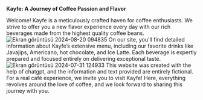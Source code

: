 **Kayfe: A Journey of Coffee Passion and Flavor**

Welcome! Kayfe is a meticulously crafted haven for coffee enthusiasts. We strive to offer you a new flavor experience every day with our rich beverages made from the highest quality coffee beans.
![Ekran görüntüsü 2024-08-20 094835](https://github.com/user-attachments/assets/0b0ba551-f9a4-498e-b720-3ab7bd23546b)
On our site, you'll find detailed information about Kayfe’s extensive menu, including our favorite drinks like Javajips, Americano, hot chocolate, and Ice Latte. Each beverage is expertly prepared and focused
entirely on delivering exceptional taste.
![Ekran görüntüsü 2024-07-31 124933](https://github.com/user-attachments/assets/0b60a138-0c87-4a08-b613-e4d75e3dbfe5)
This website was created with the help of chatgpt, and the information and text provided are entirely fictional. For a real café experience, we invite you to visit Kayfe! Here, everything revolves around the 
love of coffee, and we look forward to sharing this journey with you.

